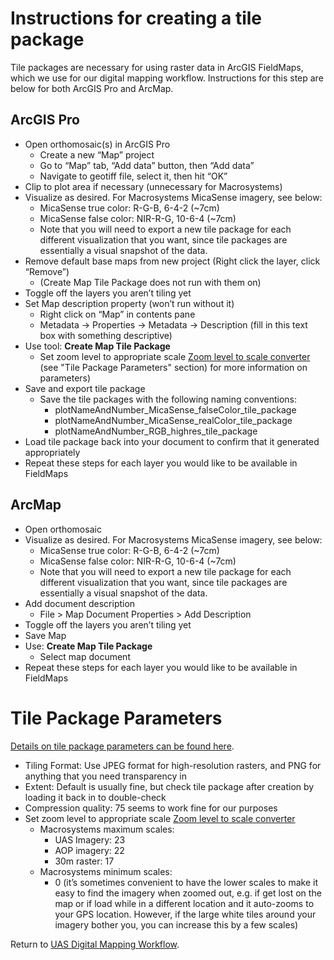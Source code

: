 # Instructions for creating a tile package

Tile packages are necessary for using raster data in ArcGIS FieldMaps, which we use for our digital mapping workflow. Instructions for this step are below for both ArcGIS Pro and ArcMap.

## ArcGIS Pro
* Open orthomosaic(s) in ArcGIS Pro
  * Create a new “Map” project
  * Go to “Map” tab, “Add data” button, then “Add data”
  * Navigate to geotiff file, select it, then hit “OK”
* Clip to plot area if necessary (unnecessary for Macrosystems)
* Visualize as desired. For Macrosystems MicaSense imagery, see below:
  * MicaSense true color: R-G-B, 6-4-2 (~7cm)
  * MicaSense false color: NIR-R-G, 10-6-4 (~7cm)
  * Note that you will need to export a new tile package for each different visualization that you want, since tile packages are essentially a visual snapshot of the data.
* Remove default base maps from new project (Right click the layer, click “Remove”)
  * (Create Map Tile Package does not run with them on)
* Toggle off the layers you aren’t tiling yet
* Set Map description property (won’t run without it)
  * Right click on “Map” in contents pane
  * Metadata -> Properties -> Metadata -> Description (fill in this text box with something descriptive)
* Use tool: **Create Map Tile Package**
  * Set zoom level to appropriate scale [Zoom level to scale converter](https://developers.arcgis.com/documentation/mapping-apis-and-services/reference/zoom-levels-and-scale/#conversion-tool) (see "Tile Package Parameters" section) for more information on parameters)
* Save and export tile package
  * Save the tile packages with the following naming conventions:
    * plotNameAndNumber_MicaSense_falseColor_tile_package
    * plotNameAndNumber_MicaSense_realColor_tile_package
    * plotNameAndNumber_RGB_highres_tile_package
* Load tile package back into your document to confirm that it generated appropriately
* Repeat these steps for each layer you would like to be available in FieldMaps


## ArcMap
* Open orthomosaic
* Visualize as desired. For Macrosystems MicaSense imagery, see below:
  * MicaSense true color: R-G-B, 6-4-2 (~7cm)
  * MicaSense false color: NIR-R-G, 10-6-4 (~7cm)
  * Note that you will need to export a new tile package for each different visualization that you want, since tile packages are essentially a visual snapshot of the data.
* Add document description
  * File > Map Document Properties > Add Description 
* Toggle off the layers you aren’t tiling yet
* Save Map 
* Use: **Create Map Tile Package**
  * Select map document 
* Repeat these steps for each layer you would like to be available in FieldMaps

# Tile Package Parameters
[Details on tile package parameters can be found here](https://pro.arcgis.com/en/pro-app/latest/tool-reference/data-management/create-map-tile-package.htm).

* Tiling Format: Use JPEG format for high-resolution rasters, and PNG for anything that you need transparency in
* Extent: Default is usually fine, but check tile package after creation by loading it back in to double-check
* Compression quality: 75 seems to work fine for our purposes
* Set zoom level to appropriate scale [Zoom level to scale converter](https://developers.arcgis.com/documentation/mapping-apis-and-services/reference/zoom-levels-and-scale/#conversion-tool)
  * Macrosystems maximum scales:
    * UAS Imagery: 23
    * AOP imagery: 22
    * 30m raster: 17
  * Macrosystems minimum scales:
    * 0 (it’s sometimes convenient to have the lower scales to make it easy to find the imagery when zoomed out, e.g. if get lost on the map or if load while in a different location and it auto-zooms to your GPS location. However, if the large white tiles around your imagery bother you, you can increase this by a few scales)
   

Return to [UAS Digital Mapping Workflow](https://github.com/earthlab/macrosystems_fieldwork_hub/blob/main/uas_digital_mapping_workflow.md).

